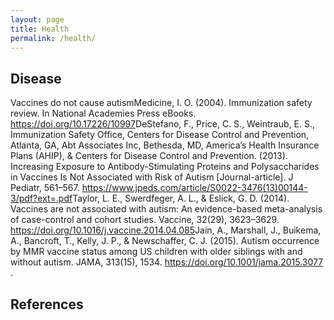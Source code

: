 ```yaml
---
layout: page
title: Health
permalink: /health/
---
```


## Disease

Vaccines do not cause autism<ref>Medicine, I. O. (2004). Immunization safety review. In National Academies Press eBooks. https://doi.org/10.17226/10997</ref><ref>DeStefano, F., Price, C. S., Weintraub, E. S., Immunization Safety Office, Centers for Disease Control and Prevention, Atlanta, GA, Abt Associates Inc, Bethesda, MD, America’s Health Insurance Plans (AHIP), & Centers for Disease Control and Prevention. (2013). Increasing Exposure to Antibody-Stimulating Proteins and Polysaccharides in Vaccines Is Not Associated with Risk of Autism [Journal-article]. J Pediatr, 561–567. https://www.jpeds.com/article/S0022-3476(13)00144-3/pdf?ext=.pdf</ref><ref>Taylor, L. E., Swerdfeger, A. L., & Eslick, G. D. (2014). Vaccines are not associated with autism: An evidence-based meta-analysis of case-control and cohort studies. Vaccine, 32(29), 3623–3629. https://doi.org/10.1016/j.vaccine.2014.04.085</ref><ref>Jain, A., Marshall, J., Buikema, A., Bancroft, T., Kelly, J. P., & Newschaffer, C. J. (2015). Autism occurrence by MMR vaccine status among US children with older siblings with and without autism. JAMA, 313(15), 1534. https://doi.org/10.1001/jama.2015.3077
</ref>.

## References

<references />
